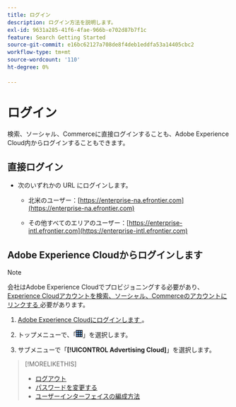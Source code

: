 ```yaml
---
title: ログイン
description: ログイン方法を説明します。
exl-id: 9631a285-41f6-4fae-966b-e702d87b7f1c
feature: Search Getting Started
source-git-commit: e16bc62127a708de8f4deb1eddfa53a14405cbc2
workflow-type: tm+mt
source-wordcount: '110'
ht-degree: 0%

---
```


# ログイン

検索、ソーシャル、Commerceに直接ログインすることも、Adobe Experience Cloud内からログインすることもできます。

## 直接ログイン

* 次のいずれかの URL にログインします。

   * 北米のユーザー：[https://enterprise-na.efrontier.com](https://enterprise-na.efrontier.com)

   * その他すべてのエリアのユーザー：[https://enterprise-intl.efrontier.com](https://enterprise-intl.efrontier.com)

## Adobe Experience Cloudからログインします

>[!NOTE]
>
>会社はAdobe Experience Cloudでプロビジョニングする必要があり、[Experience Cloudアカウントを検索、ソーシャル、Commerceのアカウントにリンクする ](https://experiencecloud.adobe.com/resources/help/en_US/mcloud/organizations.html) 必要があります。

1. [Adobe Experience Cloudにログインします ](https://experienceleague.adobe.com/docs/core-services/interface/experience-cloud.html#signin)。

1. トップメニューで、「![ ソリューションセレクター ](/help/search-social-commerce/assets/menu-icon.png " ソリューションセレクター ")」を選択します。

1. サブメニューで「**[!UICONTROL Advertising Cloud]**」を選択します。

>[!MORELIKETHIS]
>
>* [ ログアウト ](log-out.md)
>* [ パスワードを変更する ](/help/search-social-commerce/tools/password-change.md)
>* [ ユーザーインターフェイスの編成方法 ](user-interface.md)
